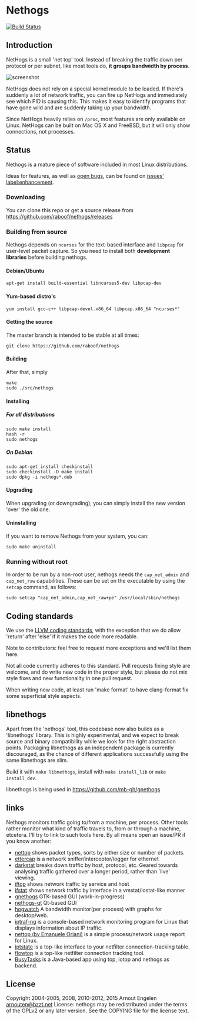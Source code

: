 Nethogs
=======

[![Build Status](https://travis-ci.org/raboof/nethogs.svg?branch=master)](https://travis-ci.org/raboof/nethogs)

Introduction
------------

NetHogs is a small 'net top' tool. Instead of breaking the traffic down per protocol or per subnet, like most tools do, **it groups bandwidth by process**. 

![screenshot](/doc/screenshot.png?raw=true)

NetHogs does not rely on a special kernel module to be loaded. If there's suddenly a lot of network traffic, you can fire up NetHogs and immediately see which PID is causing this. This makes it easy to identify programs that have gone wild and are suddenly taking up your bandwidth.

Since NetHogs heavily relies on `/proc`, most features are only available on Linux.
NetHogs can be built on Mac OS X and FreeBSD, but it will only show connections, not processes.

Status
------

Nethogs is a mature piece of software included in most Linux distributions.

Ideas for features, as well as [open bugs](https://github.com/raboof/nethogs/issues?q=is%3Aopen+is%3Aissue), can be found on  [issues' label:enhancement](https://github.com/raboof/nethogs/issues?q=is%3Aopen+is%3Aissue+label%3Aenhancement).

### Downloading

You can clone this repo or get a source release from
https://github.com/raboof/nethogs/releases

### Building from source

Nethogs depends on `ncurses` for the text-based interface and `libpcap` for user-level packet capture. So you need to install both **development libraries** before building nethogs. 

#### Debian/Ubuntu

    apt-get install build-essential libncurses5-dev libpcap-dev

#### Yum-based distro's

    yum install gcc-c++ libpcap-devel.x86_64 libpcap.x86_64 "ncurses*"

#### Getting the source

The master branch is intended to be stable at all times:

    git clone https://github.com/raboof/nethogs

#### Building

After that, simply

    make
    sudo ./src/nethogs

#### Installing

##### For all distributions

    sudo make install
    hash -r
    sudo nethogs
    
##### On Debian

    sudo apt-get install checkinstall
    sudo checkinstall -D make install
    sudo dpkg -i nethogs*.deb

#### Upgrading

When upgrading (or downgrading), you can simply install the new version 'over'
the old one.

#### Uninstalling

If you want to remove Nethogs from your system, you can:

    sudo make uninstall

### Running without root

In order to be run by a non-root user, nethogs needs the `cap_net_admin` and `cap_net_raw` capabilities. These can be set on the executable by using the `setcap` command, as follows:

    sudo setcap "cap_net_admin,cap_net_raw+pe" /usr/local/sbin/nethogs

Coding standards
----------------

We use the [LLVM coding standards](http://llvm.org/docs/CodingStandards.html),
with the exception that we do allow 'return' after 'else' if it makes the code
more readable.

Note to contributors: feel free to request more exceptions and we'll list them 
here.

Not all code currently adheres to this standard. Pull requests fixing style
are welcome, and do write new code in the proper style, but please do not
mix style fixes and new functionality in one pull request.

When writing new code, at least run 'make format' to have clang-format fix
some superficial style aspects.

libnethogs
----------

Apart from the 'nethogs' tool, this codebase now also builds as a 'libnethogs'
library. This is highly experimental, and we expect to break source and binary
compatibility while we look for the right abstraction points. Packaging
libnethogs as an independent package is currently discouraged, as the chance
of different applications successfully using the same libnethogs are slim.

Build it with `make libnethogs`, install with `make install_lib` or `make install_dev`.

libnethogs is being used in https://github.com/mb-gh/gnethogs

links
-----

Nethogs monitors traffic going to/from a machine, per process. Other tools rather monitor what kind of traffic travels to, from or through a machine, etcetera. I'll try to link to such tools here. By all means open an issue/PR if you know another:

* [nettop](http://srparish.net/scripts/) shows packet types, sorts by either size or number of packets.
* [ettercap](http://ettercap.sf.net/) is a network sniffer/interceptor/logger for ethernet
* [darkstat](http://purl.org/net/darkstat/) breaks down traffic by host, protocol, etc. Geared towards analysing traffic gathered over a longer period, rather than `live' viewing.
* [iftop](http://ex-parrot.com/~pdw/iftop/) shows network traffic by service and host
* [ifstat](http://gael.roualland.free.fr/ifstat/) shows network traffic by interface in a vmstat/iostat-like manner
* [gnethogs](https://github.com/mbfoss/gnethogs) GTK-based GUI (work-in-progress)
* [nethogs-qt](http://slist.lilotux.net/linux/nethogs-qt/index_en.html) Qt-based GUI
* [hogwatch](https://github.com/akshayKMR/hogwatch) A bandwidth monitor(per process) with graphs for desktop/web.
* [iptraf-ng](https://github.com/iptraf-ng/iptraf-ng) is a console-based network monitoring program for Linux that displays information about IP traffic.
* [nettop (by Emanuele Oriani)](http://nettop.youlink.org/) is a simple process/network usage report for Linux.
* [iptstate](https://www.phildev.net/iptstate/index.shtml) is a top-like interface to your netfilter connection-tracking table.
* [flowtop](http://netsniff-ng.org/) is a top-like netfilter connection tracking tool. 
* [BusyTasks](https://www.pling.com/p/1201835) is a Java-based app using top, iotop and nethogs as backend.

License
-------

Copyright 2004-2005, 2008, 2010-2012, 2015 Arnout Engelen <arnouten@bzzt.net>
License: nethogs may be redistributed under the terms of the GPLv2 or any 
later version. See the COPYING file for the license text.
